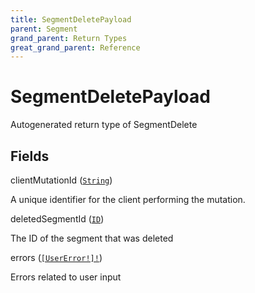 ```yaml
---
title: SegmentDeletePayload
parent: Segment
grand_parent: Return Types
great_grand_parent: Reference
---
```


# SegmentDeletePayload

Autogenerated return type of SegmentDelete

## Fields

<div class="field-entry ">
  <span id="client_mutation_id" class="field-name anchored">clientMutationId (<code><a href="/docs/reference/scalar/string">String</a></code>)</span>

  <div class="description-wrapper">
   <p>A unique identifier for the client performing the mutation.</p>

  </div>
</div>

<div class="field-entry ">
  <span id="deleted_segment_id" class="field-name anchored">deletedSegmentId (<code><a href="/docs/reference/scalar/id">ID</a></code>)</span>

  <div class="description-wrapper">
   <p>The ID of the segment that was deleted</p>

  </div>
</div>

<div class="field-entry ">
  <span id="errors" class="field-name anchored">errors (<code><a href="/docs/reference/object/user_error">[UserError!]!</a></code>)</span>

  <div class="description-wrapper">
   <p>Errors related to user input</p>

  </div>
</div>


